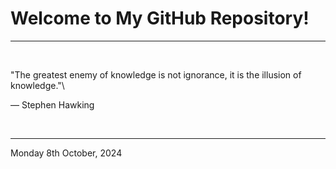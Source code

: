 # Welcome to My GitHub Repository!

---

<br>

"The greatest enemy of knowledge is not ignorance, it is the illusion of knowledge."\

― Stephen Hawking
 
</br>

---
Monday 8th October, 2024
